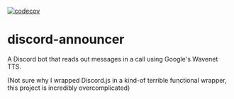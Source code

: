 [![codecov](https://codecov.io/gh/Arden144/discord-announcer/branch/master/graph/badge.svg?token=5GFK70TQ9Q)](https://codecov.io/gh/Arden144/discord-announcer)

# discord-announcer

A Discord bot that reads out messages in a call using Google's Wavenet TTS.

(Not sure why I wrapped Discord.js in a kind-of terrible functional wrapper, this project is incredibly overcomplicated)
